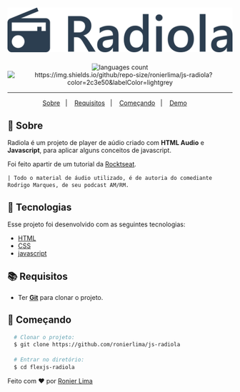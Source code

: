 <h1 align="center">
    <img alt="Radiola" title="Radiola" src=".docs/header.png" width="1080px"/>
</h1>

<p align="center">
 <img alt="languages count" src="https://img.shields.io/github/languages/count/ronierlima/js-radiola?color=2c3e50&labelColor=lightgrey"/>

  <img alt="https://img.shields.io/github/repo-size/ronierlima/js-radiola?color=2c3e50&labelColor=lightgrey"/>
</p>

---

<p align="center">
  <a href="#page_with_curl-sobre">Sobre</a>&nbsp;&nbsp;&nbsp;|&nbsp;&nbsp;&nbsp;
  <a href="#books-requisitos">Requisitos</a>&nbsp;&nbsp;&nbsp;|&nbsp;&nbsp;&nbsp;
  <a href="#rocket-começando">Começando</a>&nbsp;&nbsp;&nbsp;|&nbsp;&nbsp;&nbsp;
  <a href="https://ronierlima.github.io/js-radiola/">Demo</a>&nbsp;&nbsp;&nbsp;&nbsp;&nbsp;&nbsp;
</>

## :page_with_curl: Sobre 

Radiola é um projeto de player de aúdio criado com  **HTML Audio** e **Javascript**, para aplicar alguns conceitos de javascript.

Foi feito apartir de um tutorial da [Rocktseat](https://rocketseat.com.br/).

    | Todo o material de áudio utilizado, é de autoria do comediante Rodrigo Marques, de seu podcast AM/RM. 

## :hammer: Tecnologias
Esse projeto foi desenvolvido com as seguintes tecnologias:

- [HTML](https://www.w3schools.com/css/)
- [CSS](https://www.w3schools.com/html/)
- [javascript](https://www.javascript.com/)

## :books: Requisitos
- Ter [**Git**](https://git-scm.com/) para clonar o projeto.

## :rocket: Começando
``` bash
  # Clonar o projeto:
  $ git clone https://github.com/ronierlima/js-radiola  

  # Entrar no diretório:
  $ cd flexjs-radiola
```

Feito com ❤️ por [Ronier Lima](https://github.com/ronierlima)
